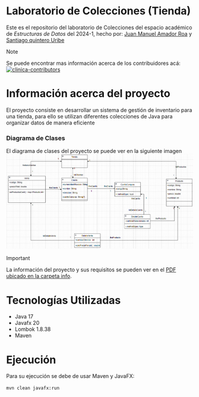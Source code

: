 # Laboratorio de Colecciones (Tienda)

Este es el repositorio del laboratorio de Colecciones del espacio académico de _Estructuras de Datos_ del 2024-1, hecho por: [Juan Manuel Amador Roa](https://github.com/Amador02 "Amador02") y [Santiago quintero Uribe](https://github.com/Tourment0412 "Tourment0412")



> [!NOTE]
> Se puede encontrar mas información acerca de los contribuidores acá:<br>
> [![clinica-contributors](https://img.shields.io/github/contributors/Amador02/laboratorioColecciones?style=for-the-badge&color=ffff00)](https://github.com/Amador02/laboratorioColecciones/graphs/contributors)

# Información acerca del proyecto

El proyecto consiste en desarrollar un sistema de gestión de inventario para una tienda, para ello se utilizan diferentes colecciones de Java para organizar datos de manera eficiente

### Diagrama de Clases

El diagrama de clases del proyecto se puede ver en la siguiente imagen
![diagrama de clases](model/diagrama%2001.png "Diagrama de clases")

> [!IMPORTANT]
> La información del proyecto y sus requisitos se pueden ver en el [PDF ubicado en la carpeta info](info/Laboratorio%20de%20colecciones.pdf "Diagrama de clases").

# Tecnologías Utilizadas
- Java 17
- Javafx 20
- Lombok 1.8.38
- Maven

# Ejecución
Para su ejecución se debe de usar Maven y JavaFX:

```mvn clean javafx:run```
